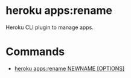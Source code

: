 heroku apps:rename
==================

Heroku CLI plugin to manage apps.
# Commands

* [heroku apps:rename NEWNAME [OPTIONS]](#appsrename)
